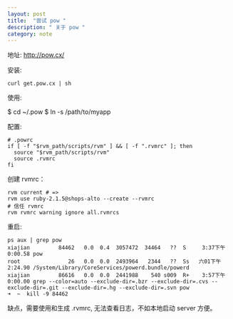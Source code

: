 ```yaml
---
layout: post
title:  "尝试 pow "
description: " 关于 pow "
category: note
---
```



地址: http://pow.cx/

安装: 

```
curl get.pow.cx | sh
```

使用: 

$ cd ~/.pow
$ ln -s /path/to/myapp

配置: 

```
# .powrc
if [ -f "$rvm_path/scripts/rvm" ] && [ -f ".rvmrc" ]; then
  source "$rvm_path/scripts/rvm"
  source .rvmrc
fi
```

创建 rvmrc：

```
rvm current # => 
rvm use ruby-2.1.5@shops-alto --create --rvmrc
# 信任 rvmrc
rvm rvmrc warning ignore all.rvmrcs
```

重启: 

```
ps aux | grep pow
xiajian         84462   0.0  0.4  3057472  34464   ??  S     3:37下午   0:00.58 pow
root               26   0.0  0.0  2493964   2344   ??  Ss   六01下午   2:24.90 /System/Library/CoreServices/powerd.bundle/powerd
xiajian         86616   0.0  0.0  2441988    540 s009  R+    3:57下午   0:00.00 grep --color=auto --exclude-dir=.bzr --exclude-dir=.cvs --exclude-dir=.git --exclude-dir=.hg --exclude-dir=.svn pow
➜  ~  kill -9 84462
```

缺点，需要使用和生成 .rvmrc, 无法查看日志，不如本地启动 server 方便。
